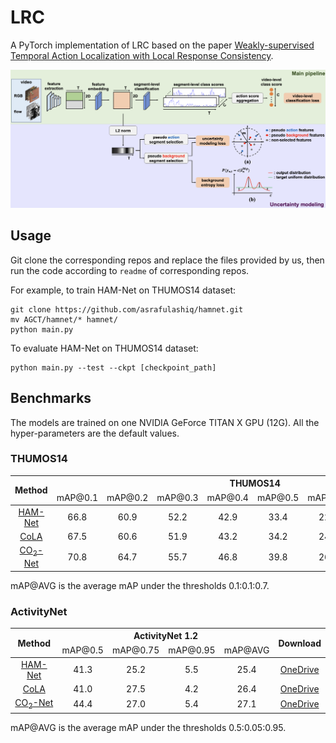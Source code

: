 # LRC

A PyTorch implementation of LRC based on the paper
[Weakly-supervised Temporal Action Localization with Local Response Consistency]().

![Network Architecture](structure.png)

## Usage

Git clone the corresponding repos and replace the files provided by us, then run the code according to `readme` of 
corresponding repos.

For example, to train HAM-Net on THUMOS14 dataset:
```
git clone https://github.com/asrafulashiq/hamnet.git
mv AGCT/hamnet/* hamnet/
python main.py
```

To evaluate HAM-Net on THUMOS14 dataset:
```
python main.py --test --ckpt [checkpoint_path]
```

## Benchmarks

The models are trained on one NVIDIA GeForce TITAN X GPU (12G). All the hyper-parameters are the default values.

### THUMOS14

<table>
<thead>
  <tr>
    <th rowspan="3">Method</th>
    <th colspan="8">THUMOS14</th>
    <th rowspan="3">Download</th>
  </tr>
  <tr>
    <td align="center">mAP@0.1</td>
    <td align="center">mAP@0.2</td>
    <td align="center">mAP@0.3</td>
    <td align="center">mAP@0.4</td>
    <td align="center">mAP@0.5</td>
    <td align="center">mAP@0.6</td>
    <td align="center">mAP@0.7</td>
    <td align="center">mAP@AVG</td>
  </tr>
</thead>
<tbody>
  <tr>
    <td align="center"><a href="https://github.com/asrafulashiq/hamnet">HAM-Net</a></td>
    <td align="center">66.8</td>
    <td align="center">60.9</td>
    <td align="center">52.2</td>
    <td align="center">42.9</td>
    <td align="center">33.4</td>
    <td align="center">22.7</td>
    <td align="center">12.2</td>
    <td align="center">41.6</td>
    <td align="center"><a href="https://1drv.ms/u/s!AtyHkt-GdJtIilloJ6Uo867V9yr8?e=aWvLyY">OneDrive</a></td>
  </tr>
  <tr>
    <td align="center"><a href="https://github.com/zhang-can/CoLA">CoLA</a></td>
    <td align="center">67.5</td>
    <td align="center">60.6</td>
    <td align="center">51.9</td>
    <td align="center">43.2</td>
    <td align="center">34.2</td>
    <td align="center">24.2</td>
    <td align="center">13.9</td>
    <td align="center">42.2</td>
    <td align="center"><a href="https://1drv.ms/u/s!AtyHkt-GdJtIilhzTkTD-uZvy4ya?e=PFdCWR">OneDrive</a></td>
  </tr>
  <tr>
    <td align="center"><a href="https://github.com/harlanhong/MM2021-CO2-Net">CO<sub>2</sub>-Net</a></td>
    <td align="center">70.8</td>
    <td align="center">64.7</td>
    <td align="center">55.7</td>
    <td align="center">46.8</td>
    <td align="center">39.8</td>
    <td align="center">26.5</td>
    <td align="center">13.8</td>
    <td align="center">45.4</td>
    <td align="center"><a href="https://1drv.ms/u/s!AtyHkt-GdJtIilfZvzmjkg9BcFTx?e=0ptemo">OneDrive</a></td>
  </tr>
</tbody>
</table>

mAP@AVG is the average mAP under the thresholds 0.1:0.1:0.7.

### ActivityNet

<table>
<thead>
  <tr>
    <th rowspan="3">Method</th>
    <th colspan="4">ActivityNet 1.2</th>
    <th rowspan="3">Download</th>
  </tr>
  <tr>
    <td align="center">mAP@0.5</td>
    <td align="center">mAP@0.75</td>
    <td align="center">mAP@0.95</td>
    <td align="center">mAP@AVG</td>
  </tr>
</thead>
<tbody>
  <tr>
    <td align="center"><a href="https://github.com/asrafulashiq/hamnet">HAM-Net</a></td>
    <td align="center">41.3</td>
    <td align="center">25.2</td>
    <td align="center">5.5</td>
    <td align="center">25.4</td>
    <td align="center"><a href="https://1drv.ms/u/s!AtyHkt-GdJtIilTBE-4dzLgc3Okw?e=naUsTl">OneDrive</a></td>
  </tr>
  <tr>
    <td align="center"><a href="https://github.com/zhang-can/CoLA">CoLA</a></td>
    <td align="center">41.0</td>
    <td align="center">27.5</td>
    <td align="center">4.2</td>
    <td align="center">26.4</td>
    <td align="center"><a href="https://1drv.ms/u/s!AtyHkt-GdJtIilYYT3fWJqCg76g5?e=nSzmUr">OneDrive</a></td>
  </tr>
  <tr>
    <td align="center"><a href="https://github.com/harlanhong/MM2021-CO2-Net">CO<sub>2</sub>-Net</a></td>
    <td align="center">44.4</td>
    <td align="center">27.0</td>
    <td align="center">5.4</td>
    <td align="center">27.1</td>
    <td align="center"><a href="https://1drv.ms/u/s!AtyHkt-GdJtIilVBJFZ7mhdg1uM4?e=rx7BKz">OneDrive</a></td>
  </tr>
</tbody>
</table>

mAP@AVG is the average mAP under the thresholds 0.5:0.05:0.95.
